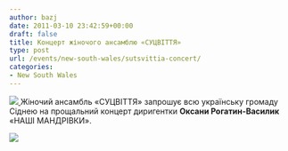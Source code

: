 ```yaml
---
author: bazj
date: 2011-03-10 23:42:59+00:00
draft: false
title: Концерт жіночого ансамблю «СУЦВІТТЯ»
type: post
url: /events/new-south-wales/sutsvittia-concert/
categories:
- New South Wales
---
```


[![](http://www.ozeukes.com/wp-content/uploads/2011/03/Sutsvittya-Sydney-Concert-THUMBNAIL.jpg)
](http://www.ozeukes.com/wp-content/uploads/2011/03/Sutsvittya-Sydney-Concert-THUMBNAIL.jpg)Жіночий ансамбль «СУЦВІТТЯ» запрошує всю українську громаду Сіднею на прощальний концерт диригентки **Оксани Рогатин-Василик** «НАШІ МАНДРІВКИ».

[![](http://www.ozeukes.com/wp-content/uploads/2011/03/Sutsvittya-Sydney-Concert-600-pxl.jpg)
](http://www.ozeukes.com/wp-content/uploads/2011/03/Sutsvittya-Sydney-Concert-600-pxl.jpg)
